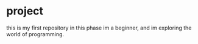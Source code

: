 # project
this is my first repository
in this phase im a beginner, and im exploring the world of programming.
